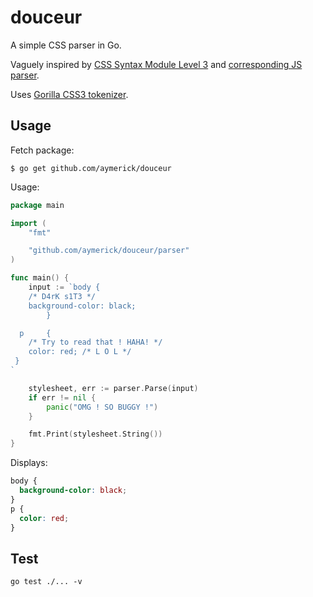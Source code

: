 # douceur

A simple CSS parser in Go.

Vaguely inspired by [CSS Syntax Module Level 3](http://www.w3.org/TR/css3-syntax) and [corresponding JS parser](https://github.com/tabatkins/parse-css).

Uses [Gorilla CSS3 tokenizer](https://github.com/gorilla/css).

## Usage

Fetch package:

    $ go get github.com/aymerick/douceur

Usage:

```go
package main

import (
    "fmt"

    "github.com/aymerick/douceur/parser"
)

func main() {
    input := `body {
    /* D4rK s1T3 */
    background-color: black;
        }

  p     {
    /* Try to read that ! HAHA! */
    color: red; /* L O L */
 }
`

    stylesheet, err := parser.Parse(input)
    if err != nil {
        panic("OMG ! SO BUGGY !")
    }

    fmt.Print(stylesheet.String())
}
```

Displays:

```css
body {
  background-color: black;
}
p {
  color: red;
}
```


## Test

    go test ./... -v
